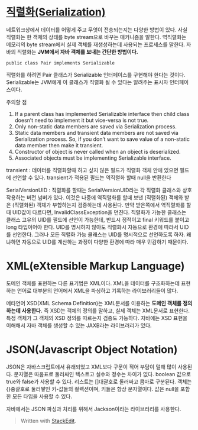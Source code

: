 # [직렬화(Serialization)](https://www.geeksforgeeks.org/serialization-in-java/)

네트워크상에서 데이터를 어떻게 주고 무엇이 전송되는지는 다양한 방법이 있다. 사실 직렬화는 한 객체의 상태를 byte stream으로 바꾸는 매커니즘을 말한다. 역직렬화는 메모리의 byte stream에서 실제 객체를 재생성하는데 사용되는 프로세스를 말한다. 자바의 직렬화는 **JVM에서 자바 객체를 보내는 간단한 방법이다.** 

```
public class Pair implements Serializable
```
직렬화를 하려면 Pair 클래스가 Serializable 인터페이스를 구현해야 한다는 것이다. Serializable는 JVM에게 이 클래스가 직렬화 될 수 있다는 알려주는 표시자 인터페이스이다. 

주의할 점
1. If a parent class has implemented Serializable interface then child class doesn’t need to implement it but vice-versa is not true.  
2. Only non-static data members are saved via Serialization process.  
3. Static data members and transient data members are not saved via Serialization process. So, if you don’t want to save value of a non-static data member then make it transient.  
4. Constructor of object is never called when an object is deserialized.  
5. Associated objects must be implementing Serializable interface.

transient
: 데이터를  직렬화할때 하고 싶지 않은 필드가 직렬화 객체 안에 있으면 필드에 선언할 수 있다. transient가 적용된 필드는 역직렬화 할때 null을 반환한다 

SerialVersionUID
: 직렬화를 할때는 SerialVersionUID라는 각 직렬화 클래스와 상호작용하는 버전 넘버가 있다. 이것은 나중에 역직렬화를 할때 보낸 (직렬화된) 객체와 받은 (직렬화된) 객체가 부합하는지 검증하는데 사용된다.  만약 받은쪽에서 역직렬화를 할때 UID값이 다르다면, InvalidClassException을 던진다.
직렬화가 가능한 클래스는 클래스 고유의 UID를 필드에 선언이 가능한데, 반드시 정적이고 final 키워드를 붙이고 long 타입이어야 한다. 
UID를  명시하지 않아도 직렬화시 자동으로 환경에 따라서 UID를 선언한다. 그러나 모든 직렬화 가능 클래스는 UID를 명시적으로 선언하도록 하자. 왜냐하면 자동으로 UID를 계산하는 과정이 다양한 환경에 따라 매우 민감하기 때문이다. 

# XML(eXtensible Markup Language)

도메인 객체를 표현하는 다른 표기법은 XML이다. XML을 데이터를 구조화하는데 표현하는 언어로 대부분의 언어에서 XML을 파싱하고 기록하는 라이브러리들이 많다.

메타언어 XSD(XML Schema Definition)는 XML문서를 이용하는 **도메인 객체를 정의하는데 사용한다.** 
즉 XSD는 객체의 정의를 말하고, 실제 객체는 XML문서로 표현한다. 특정 객체가 그 객체의 XSD 정의를 따르는지 검증도 가능하다.
자바에는 XSD 표현을 이해해서 자바 객체를 생성할 수 있는 JAXB라는 라이브러리가 있다. 


# JSON(Javascript Object Notation)

JSON은 자바스크립트에서 유래되었고 XML보다 구문이 적어 부담이 덜해 많이 사용된다.
문자열은 따옴표로 둘러싸인 텍스트고 실수와 정수는 차이가 없다. boolean 값으로 true와 false가 사용할 수 있다. 
리스트는 []대괄호로 둘러싸고 콤마로 구분된다. 객체는 {}중괄호로 둘러쌓인 키-값들의 컬렉션이며, 키들은 항상 문자열이다. 값은 null을 포함한 모든 타입을 사용할 수 있다. 

자바에서는 JSON 파싱과 처리를 위해서 Jackson이라는 라이브러리를 사용한다. 





> Written with [StackEdit](https://stackedit.io/).
<!--stackedit_data:
eyJoaXN0b3J5IjpbLTE4OTg3Mjg3NDZdfQ==
-->